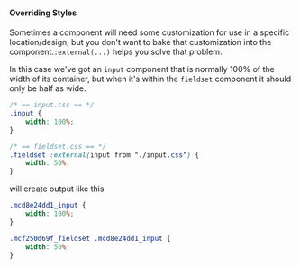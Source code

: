 #### Overriding Styles

Sometimes a component will need some customization for use in a specific location/design, but you don't want to bake that customization into the component.`:external(...)` helps you solve that problem.

In this case we've got an `input` component that is normally 100% of the width of its container, but when it's within the `fieldset` component it should only be half as wide.

```css
/* == input.css == */
.input {
    width: 100%;
}

/* == fieldset.css == */
.fieldset :external(input from "./input.css") {
    width: 50%;
}
```

will create output like this

```css
.mcd8e24dd1_input {
    width: 100%;
}

.mcf250d69f_fieldset .mcd8e24dd1_input {
    width: 50%;
}
```
